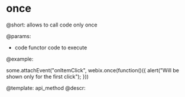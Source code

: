 once
=============


@short: allows to call code only once
	

@params:
- code     functor     code to execute


@example:

some.attachEvent("onItemClick", webix.once(function()({
    alert("Will be shown only for the first click");
}))


@template:	api_method
@descr:


